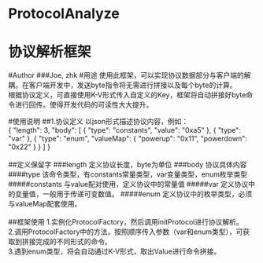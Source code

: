 # ProtocolAnalyze
协议解析框架
============
#Author
###Joe,	zhk
#用途
使用此框架，可以实现协议数据部分与客户端的解耦。在客户端开发中，发送byte指令将无需进行拼接以及每个byte的计算。<br>
根据协议定义，可直接使用K-V形式传入自定义的Key，框架将自动拼接好byte命令进行回传。使得开发代码的可读性大大提升。

#使用说明
##1.协议定义
以json形式描述协议内容，例如：<br>
{
	"length": 3,
	"body": [
	{
		"type": "constants",
		"value": "0xa5"
	},
	{
		"type": "var"
	},
	{
		"type": "enum",
		"valueMap": {
			"powerup": "0x11",
			"powerdown": "0x22"
		}
	}
	]
}<br>
<br>
##定义保留字
###length
定义协议长度，byte为单位
###body
协议具体内容
####type
该命令类型，有constants常量类型，var变量类型，enum枚举类型
#####constants
与value配对使用，定义协议中的常量值
#####var
定义协议中的变量值，一般用于传递可变数值。
#####enum
定义协议中的枚举类型，必须与valueMap配套使用。
<br>
<br>
##框架使用
1.实例化ProtocolFactory，然后调用initProtocol进行协议解析。<br>
2.调用ProtocolFactory中的方法，按照顺序传入参数（var和enum类型），可获取到拼接完成的不同形式的命令。<br>
3.遇到enum类型，将会自动通过K-V形式，取出Value进行命令拼接。<br>

